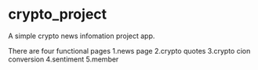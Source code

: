 # crypto_project

A simple crypto news infomation project app.

There are four functional pages
 1.news page
 2.crypto quotes 
 3.crypto cion conversion
 4.sentiment 
 5.member
